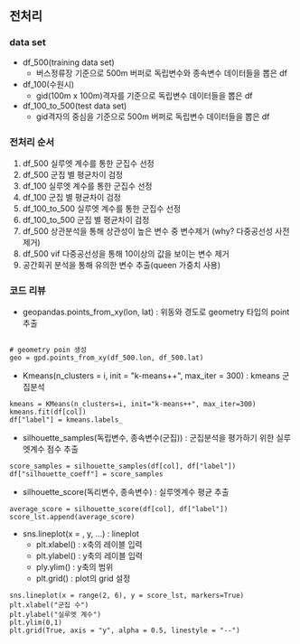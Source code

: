 ## 전처리

### data set
- df_500(training data set)
    * 버스정류장 기준으로 500m 버퍼로 독립변수와 종속변수 데이터들을 뽑은 df
- df_100(수원시)
    * gid(100m x 100m)격자를 기준으로 독립변수 데이터들을 뽑은 df
- df_100_to_500(test data set)
    * gid격자의 중심을 기준으로 500m 버퍼로 독립변수 데이터들을 뽑은 df
    
### 전처리 순서
1. df_500 실루엣 계수를 통한 군집수 선정
2. df_500 군집 별 평균차이 검정
3. df_100 실루엣 계수를 통한 군집수 선정
4. df_100 군집 별 평균차이 검정
5. df_100_to_500 실루엣 계수를 통한 군집수 선정
6. df_100_to_500 군집 별 평균차이 검정
7. df_500 상관분석을 통해 상관성이 높은 변수 중 변수제거 (why? 다중공선성 사전 제거)
8. df_500 vif 다중공선성을 통해 10이상의 값을 보이는 변수 제거
9. 공간회귀 분석을 통해 유의한 변수 추출(queen 가중치 사용)

### 코드 리뷰
- geopandas.points_from_xy(lon, lat) : 위동와 경도로 geometry 타입의 point 추출
``` python3

# geometry poin 생성
geo = gpd.points_from_xy(df_500.lon, df_500.lat)
```
- Kmeans(n_clusters = i, init = "k-means++", max_iter = 300) : kmeans 군집분석
``` python3
kmeans = KMeans(n_clusters=i, init="k-means++", max_iter=300)
kmeans.fit(df[col])
df["label"] = kmeans.labels_
```

- silhouette_samples(독립변수, 종속변수(군집)) : 군집분석을 평가하기 위한 실루엣계수 점수 추출
``` python3
score_samples = silhouette_samples(df[col], df["label"])
df["silhouette_coeff"] = score_samples
```

- silhouette_score(독리변수, 종속변수) : 실루엣계수 평균 추출
``` python3
average_score = silhouette_score(df[col], df["label"])
score_lst.append(average_score)
```

- sns.lineplot(x = , y, ...) : lineplot
    * plt.xlabel() : x축의 레이블 입력
    * plt.ylabel() : y축의 레이블 입력
    * ply.ylim() : y축의 범위
    * plt.grid() : plot의 grid 설정
``` python3
sns.lineplot(x = range(2, 6), y = score_lst, markers=True)
plt.xlabel("군집 수")
plt.ylabel("실루엣 계수")
plt.ylim(0,1)
plt.grid(True, axis = "y", alpha = 0.5, linestyle = "--")
```


#











###
